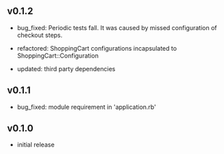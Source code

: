 ## v0.1.2

* bug_fixed: Periodic tests fall. It was caused by missed configuration of checkout steps.

* refactored: ShoppingCart configurations incapsulated to ShoppingCart::Configuration

* updated: third party dependencies

## v0.1.1

* bug_fixed: module requirement in 'application.rb'

## v0.1.0

* initial release
